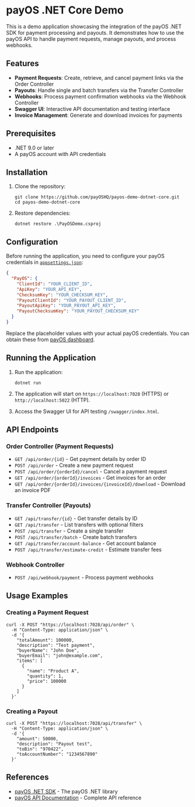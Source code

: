 # payOS .NET Core Demo

This is a demo application showcasing the integration of the payOS .NET SDK for payment processing and payouts. It demonstrates how to use the payOS API to handle payment requests, manage payouts, and process webhooks.

## Features

- **Payment Requests**: Create, retrieve, and cancel payment links via the Order Controller
- **Payouts**: Handle single and batch transfers via the Transfer Controller
- **Webhooks**: Process payment confirmation webhooks via the Webhook Controller
- **Swagger UI**: Interactive API documentation and testing interface
- **Invoice Management**: Generate and download invoices for payments

## Prerequisites

- .NET 9.0 or later
- A payOS account with API credentials

## Installation

1. Clone the repository:

   ```pwsh
   git clone https://github.com/payOSHQ/payos-demo-dotnet-core.git
   cd payos-demo-dotnet-core
   ```

2. Restore dependencies:

   ```pwsh
   dotnet restore .\PayOSDemo.csproj
   ```

## Configuration

Before running the application, you need to configure your payOS credentials in [`appsettings.json`](./appsettings.json):

```json
{
  "PayOS": {
    "ClientId": "YOUR_CLIENT_ID",
    "ApiKey": "YOUR_API_KEY",
    "ChecksumKey": "YOUR_CHECKSUM_KEY",
    "PayoutClientId": "YOUR_PAYOUT_CLIENT_ID",
    "PayoutApiKey": "YOUR_PAYOUT_API_KEY",
    "PayoutChecksumKey": "YOUR_PAYOUT_CHECKSUM_KEY"
  }
}
```

Replace the placeholder values with your actual payOS credentials. You can obtain these from [payOS dashboard](https://my.payos.vn).

## Running the Application

1. Run the application:

   ```pwsh
   dotnet run
   ```

2. The application will start on `https://localhost:7028` (HTTPS) or `http://localhost:5022` (HTTP).

3. Access the Swagger UI for API testing `/swagger/index.html`.

## API Endpoints

### Order Controller (Payment Requests)

- `GET /api/order/{id}` - Get payment details by order ID
- `POST /api/order` - Create a new payment request
- `POST /api/order/{orderId}/cancel` - Cancel a payment request
- `GET /api/order/{orderId}/invoices` - Get invoices for an order
- `GET /api/order/{orderId}/invoices/{invoiceId}/download` - Download an invoice PDF

### Transfer Controller (Payouts)

- `GET /api/transfer/{id}` - Get transfer details by ID
- `GET /api/transfer` - List transfers with optional filters
- `POST /api/transfer` - Create a single transfer
- `POST /api/transfer/batch` - Create batch transfers
- `GET /api/transfer/account-balance` - Get account balance
- `POST /api/transfer/estimate-credit` - Estimate transfer fees

### Webhook Controller

- `POST /api/webhook/payment` - Process payment webhooks

## Usage Examples

### Creating a Payment Request

```pwsh
curl -X POST "https://localhost:7028/api/order" \
  -H "Content-Type: application/json" \
  -d '{
    "totalAmount": 100000,
    "description": "Test payment",
    "buyerName": "John Doe",
    "buyerEmail": "john@example.com",
    "items": [
      {
        "name": "Product A",
        "quantity": 1,
        "price": 100000
      }
    ]
  }'
```

### Creating a Payout

```pwsh
curl -X POST "https://localhost:7028/api/transfer" \
  -H "Content-Type: application/json" \
  -d '{
    "amount": 50000,
    "description": "Payout test",
    "toBin": "970422",
    "toAccountNumber": "1234567890"
  }'
```

## References

- [payOS .NET SDK](https://github.com/payOSHQ/payos-lib-dotnet) - The payOS .NET library
- [payOS API Documentation](https://payos.vn/docs/api/) - Complete API reference
